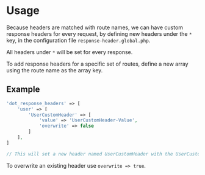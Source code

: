 # Usage

Because headers are matched with route names, we can have custom response headers for every request, by defining new headers under the `*` key, in the configuration file `response-header.global.php`.

All headers under `*` will be set for every response.

To add response headers for a specific set of routes, define a new array using the route name as the array key.

## Example

```php
'dot_response_headers' => [
    'user' => [
        'UserCustomHeader' => [
            'value' => 'UserCustomHeader-Value',
            'overwrite' => false
        ]
    ],
]

// This will set a new header named UserCustomHeader with the UserCustomHeader-Value value for any route name matching 'user'
```

To overwrite an existing header use `overwrite => true`.
